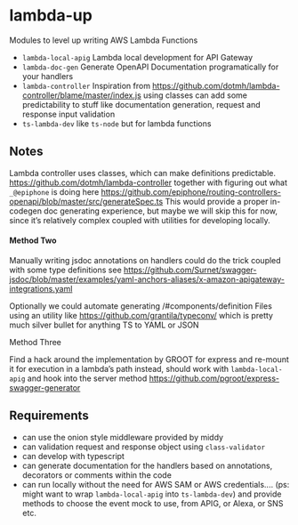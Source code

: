 # lambda-up
Modules to level up writing AWS Lambda Functions


- `lambda-local-apig` Lambda local development for API Gateway
- `lambda-doc-gen`  Generate OpenAPI Documentation programatically for your handlers
- `lambda-controller` Inspiration from https://github.com/dotmh/lambda-controller/blame/master/index.js using classes can add some predictability to stuff like documentation generation, request and response input validation
- `ts-lambda-dev` like `ts-node` but for lambda functions


## Notes

Lambda controller uses classes, which can make definitions predictable.  https://github.com/dotmh/lambda-controller
together with figuring out what `_@epiphone` is doing here https://github.com/epiphone/routing-controllers-openapi/blob/master/src/generateSpec.ts  This would provide a proper in-codegen doc generating experience, but maybe we will skip this for now, since it’s relatively complex coupled with utilities for developing locally.

#### Method Two

Manually writing jsdoc annotations on handlers could do the trick coupled with some type definitions see  https://github.com/Surnet/swagger-jsdoc/blob/master/examples/yaml-anchors-aliases/x-amazon-apigateway-integrations.yaml

Optionally we could automate generating /#components/definition Files using an utility like https://github.com/grantila/typeconv/ which is pretty much silver bullet for anything TS to YAML or JSON 

Method Three

Find a hack around the implementation by GROOT for express and re-mount it for execution in a lambda’s path instead, should work with `lambda-local-apig` and hook into the server method https://github.com/pgroot/express-swagger-generator


## Requirements
- can use the onion style middleware provided by middy
- can validation request and response object using `class-validator`
- can develop with typescript
- can generate documentation for the handlers based on annotations, decorators or comments within the code
- can run locally without the need for AWS SAM or AWS credentials.... (ps: might want to wrap `lambda-local-apig` into `ts-lambda-dev`) and provide methods to choose the event mock to use, from APIG, or Alexa, or SNS etc.
